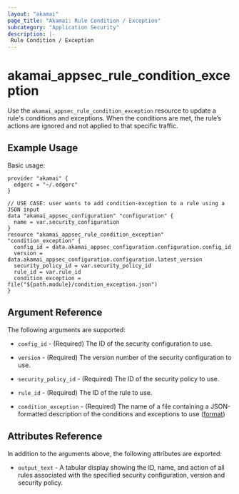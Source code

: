 ```yaml
---
layout: "akamai"
page_title: "Akamai: Rule Condition / Exception"
subcategory: "Application Security"
description: |-
 Rule Condition / Exception
---
```


# akamai_appsec_rule_condition_exception

Use the `akamai_appsec_rule_condition_exception` resource to update a rule's conditions and exceptions. When the conditions are met, the rule’s actions are ignored and not applied to that specific traffic.

## Example Usage

Basic usage:

```hcl
provider "akamai" {
  edgerc = "~/.edgerc"
}

// USE CASE: user wants to add condition-exception to a rule using a JSON input
data "akamai_appsec_configuration" "configuration" {
  name = var.security_configuration
}
resource "akamai_appsec_rule_condition_exception" "condition_exception" {
  config_id = data.akamai_appsec_configuration.configuration.config_id
  version = data.akamai_appsec_configuration.configuration.latest_version
  security_policy_id = var.security_policy_id
  rule_id = var.rule_id
  condition_exception = file("${path.module}/condition_exception.json")
}
```

## Argument Reference

The following arguments are supported:

* `config_id` - (Required) The ID of the security configuration to use.

* `version` - (Required) The version number of the security configuration to use.

* `security_policy_id` - (Required) The ID of the security policy to use.

* `rule_id` - (Required) The ID of the rule to use.

* `condition_exception` - (Required) The name of a file containing a JSON-formatted description of the conditions and exceptions to use ([format](https://developer.akamai.com/api/cloud_security/application_security/v1.html#putconditionexception))

## Attributes Reference

In addition to the arguments above, the following attributes are exported:

* `output_text` - A tabular display showing the ID, name, and action of all rules associated with the specified security configuration, version and security policy.

